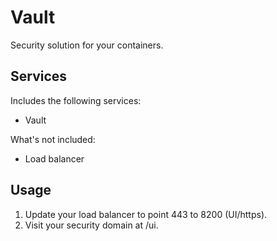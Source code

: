 Vault
=====
Security solution for your containers.


Services
--------
Includes the following services:
- Vault

What's not included:
- Load balancer

Usage
-----
1. Update your load balancer to point 443 to 8200 (UI/https).
2. Visit your security domain at /ui.
